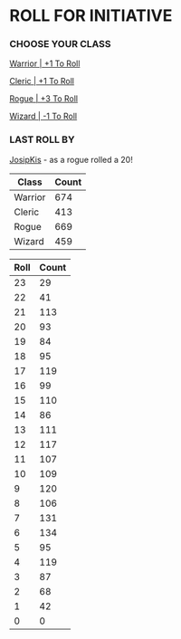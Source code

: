 # ROLL FOR INITIATIVE
### CHOOSE YOUR CLASS

[Warrior | +1 To Roll](https://github.com/benjaminsampica/benjaminsampica/issues/new?title=roll%7Cwarrior&body=Just+click+%27Submit+new+issue%27.)

[Cleric | +1 To Roll](https://github.com/benjaminsampica/benjaminsampica/issues/new?title=roll%7Ccleric&body=Just+click+%27Submit+new+issue%27.)

[Rogue | +3 To Roll](https://github.com/benjaminsampica/benjaminsampica/issues/new?title=roll%7Crogue&body=Just+click+%27Submit+new+issue%27.)

[Wizard | -1 To Roll](https://github.com/benjaminsampica/benjaminsampica/issues/new?title=roll%7Cwizard&body=Just+click+%27Submit+new+issue%27.)
### LAST ROLL BY
[JosipKis](https://www.github.com/JosipKis) - as a rogue rolled a 20!

|Class|Count|
|-|-|
|Warrior|674|
|Cleric|413|
|Rogue|669|
|Wizard|459|

|Roll|Count|
|-|-|
|23|29
|22|41
|21|113
|20|93
|19|84
|18|95
|17|119
|16|99
|15|110
|14|86
|13|111
|12|117
|11|107
|10|109
|9|120
|8|106
|7|131
|6|134
|5|95
|4|119
|3|87
|2|68
|1|42
|0|0
